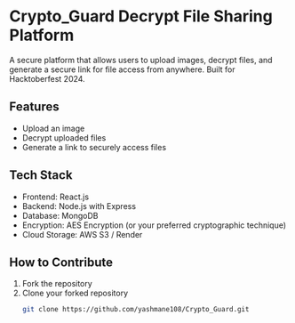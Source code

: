 # Crypto_Guard Decrypt File Sharing Platform

A secure platform that allows users to upload images, decrypt files, and generate a secure link for file access from anywhere. Built for Hacktoberfest 2024.

## Features
- Upload an image
- Decrypt uploaded files
- Generate a link to securely access files

## Tech Stack
- Frontend: React.js
- Backend: Node.js with Express
- Database: MongoDB
- Encryption: AES Encryption (or your preferred cryptographic technique)
- Cloud Storage: AWS S3 / Render

## How to Contribute
1. Fork the repository
2. Clone your forked repository
   ```bash
   git clone https://github.com/yashmane108/Crypto_Guard.git
